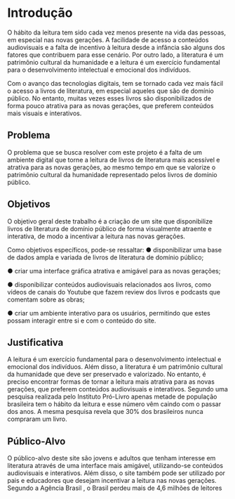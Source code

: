 # Introdução

O hábito da leitura tem sido cada vez menos presente na vida das pessoas, em especial nas novas gerações. A facilidade de acesso a conteúdos audiovisuais e a falta de incentivo à leitura desde a infância são alguns dos fatores que contribuem para esse cenário. Por outro lado, a literatura é um patrimônio cultural da humanidade e a leitura é um exercício fundamental para o desenvolvimento intelectual e emocional dos indivíduos.

Com o avanço das tecnologias digitais, tem se tornado cada vez mais fácil o acesso a livros de literatura, em especial aqueles que são de domínio público. No entanto, muitas vezes esses livros são disponibilizados de forma pouco atrativa para as novas gerações, que preferem conteúdos mais visuais e interativos.


## Problema

O problema que se busca resolver com este projeto é a falta de um ambiente digital que torne a leitura de livros de literatura mais acessível e atrativa para as novas gerações, ao mesmo tempo em que se valorize o patrimônio cultural da humanidade representado pelos livros de domínio público.

## Objetivos

O objetivo geral deste trabalho é a criação de um site que disponibilize livros de literatura de domínio público de forma visualmente atraente e interativa, de modo a incentivar a leitura nas novas gerações.

Como objetivos específicos, pode-se ressaltar:
●	disponibilizar uma base de dados ampla e variada de livros de literatura de domínio público;

●	criar uma interface gráfica atrativa e amigável para as novas gerações;

●	disponibilizar conteúdos audiovisuais relacionados aos livros, como vídeos de canais do Youtube que fazem review dos livros e podcasts que comentam sobre as obras;

●	criar um ambiente interativo para os usuários, permitindo que estes possam interagir entre si e com o conteúdo do site.

## Justificativa

A leitura é um exercício fundamental para o desenvolvimento intelectual e emocional dos indivíduos. Além disso, a literatura é um patrimônio cultural da humanidade que deve ser preservado e valorizado. No entanto, é preciso encontrar formas de tornar a leitura mais atrativa para as novas gerações, que preferem conteúdos audiovisuais e interativos. Segundo uma pesquisa realizada pelo Instituto Pró-Livro  apenas metade de população brasileira tem o hábito da leitura e esse número vêm caindo com o passar dos anos. A mesma pesquisa revela que 30% dos brasileiros nunca compraram um livro.

## Público-Alvo

O público-alvo deste site são jovens e adultos que tenham interesse em literatura através de uma interface mais amigável, utilizando-se conteúdos audiovisuais e interativos. Além disso, o site também pode ser utilizado por pais e educadores que desejam incentivar a leitura nas novas gerações. Segundo a Agência Brasil , o Brasil perdeu mais de 4,6 milhões de leitores